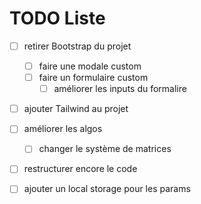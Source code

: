 # TODO Liste

* [ ] retirer Bootstrap du projet
    * [ ] faire une modale custom
    * [ ] faire un formulaire custom
      * [ ] améliorer les inputs du formalire

* [ ] ajouter Tailwind au projet

* [ ] améliorer les algos
    * [ ] changer le système de matrices

* [ ] restructurer encore le code

* [ ] ajouter un local storage pour les params